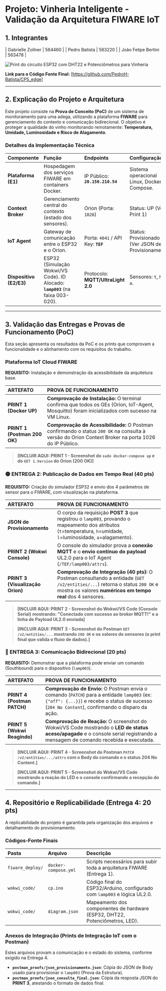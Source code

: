 #  Projeto: Vinheria Inteligente - Validação da Arquitetura FIWARE IoT

## 1. Integrantes 


| Gabrielle Zollner | 564460 | 
| Pedro Batista | 563220 | 
| João Felipe Bertini | 563478 |


<img src="img/circuito.jpg" alt="Print do circuito ESP32 com DHT22 e Potenciômetros para Vinheria"/>

**Link para o Código Fonte Final:** [https://github.com/PedroH-Batista/CP5_edge]

---

## 2. Explicação do Projeto e Arquitetura 

Este projeto consiste na **Prova de Conceito (PoC)** de um sistema de monitoramento para uma adega, utilizando a plataforma **FIWARE** para gerenciamento do contexto e comunicação bidirecional. O objetivo é proteger a qualidade do vinho monitorando remotamente: **Temperatura, Umidade, Luminosidade e Risco de Alagamento**.

### Detalhes da Implementação Técnica

| Componente | Função | Endpoints | Configuração |
| :--- | :--- | :--- | :--- |
| **Plataforma (E1)** | Hospedagem dos serviços FIWARE em containers Docker. | IP Público: **`20.150.210.54`** | Sistema operacional Linux, Docker Compose. |
| **Context Broker** | Gerenciamento central do contexto (estado dos sensores). | Orion (Porta: `1026`) | Status: UP (Ver Print 1) |
| **IoT Agent** | Gateway de comunicação entre o ESP32 e o Orion. | Porta: `4041` / API Key: **`TEF`** | Status: Provisionado (Ver JSON de Provisionamento) |
| **Dispositivo (E2/E3)** | ESP32 (Simulação Wokwi/VS Code). ID Alocado: **`lamp003`** (na faixa 003-020). | Protocolo: **MQTT/UltraLight 2.0** | Sensores: `t`, `h`, `l`, `a`. |

---

## 3. Validação das Entregas e Provas de Funcionamento (PoC)

Esta seção apresenta os resultados da PoC e os prints que comprovam a funcionalidade e o alinhamento com os requisitos do trabalho.

###  Plataforma IoT Cloud FIWARE

**REQUISITO:** Instalação e demonstração da acessibilidade da arquitetura base.

| ARTEFATO | PROVA DE FUNCIONAMENTO |
| :--- | :--- |
| **PRINT 1 (Docker UP)** | **Comprovação de Instalação:** O terminal confirma que todos os GEs (Orion, IoT-Agent, Mosquitto) foram inicializados com sucesso na VM Linux. |
| **PRINT 1 (Postman 200 OK)** | **Comprovação de Acessibilidade:** O Postman confirmando o status `200 OK` na consulta à versão do Orion Context Broker na porta 1026 do IP Público. |

> **[INCLUIR AQUI: PRINT 1 - Screenshot do `sudo docker-compose up` e do `GET 1.Version` do Orion (200 OK)]**

### **🟡 ENTREGA 2: Publicação de Dados em Tempo Real (40 pts)**

**REQUISITO:** Criação do simulador ESP32 e envio dos 4 parâmetros de sensor para o FIWARE, com visualização na plataforma.

| ARTEFATO | PROVA DE FUNCIONAMENTO |
| :--- | :--- |
| **JSON de Provisionamento** | O corpo da requisição **POST 3** que registrou o `lamp003`, provando o mapeamento dos atributos (`t`=temperatura, `h`=umidade, `l`=luminosidade, `a`=alagamento). |
| **PRINT 2 (Wokwi Console)** | O console do simulador prova a **conexão MQTT** e o **envio contínuo do payload** UL2.0 para o IoT Agent (`/TEF/lamp003/attrs`). |
| **PRINT 3 (Visualização Orion)** | **Comprovação de Integração (40 pts):** O Postman consultando a entidade (`GET /v2/entities/...`) retorna o status `200 OK` e mostra os valores **numéricos em tempo real** dos 4 sensores. |

> **[INCLUIR AQUI: PRINT 2 - Screenshot do Wokwi/VS Code (Console Serial) mostrando: "Conectado com sucesso ao broker MQTT!" e a linha de Payload UL2.0 enviada]**

> **[INCLUIR AQUI: PRINT 3 - Screenshot do Postman `GET /v2/entities/...` mostrando `200 OK` e os valores de sensores (o print final que valida o fluxo de dados).]**

### **🔴 ENTREGA 3: Comunicação Bidirecional (20 pts)**

**REQUISITO:** Demonstrar que a plataforma pode enviar um comando (Southbound) para o dispositivo (`lamp003`).

| ARTEFATO | PROVA DE FUNCIONAMENTO |
| :--- | :--- |
| **PRINT 4 (Postman PATCH)** | **Comprovação de Envio:** O Postman envia o comando (`PATCH`) para a entidade `lamp003` (ex: `{"off": {...}}`) e recebe o status de sucesso (`204 No Content`), confirmando o disparo da ação. |
| **PRINT 5 (Wokwi Reagindo)** | **Comprovação de Reação:** O screenshot do Wokwi/VS Code mostrando o **LED de status aceso/apagado** e o console serial registrando a mensagem de comando recebida e executada. |

> **[INCLUIR AQUI: PRINT 4 - Screenshot do Postman `PATCH /v2/entities/.../attrs` com o Body do comando e o status 204 No Content.]**

> **[INCLUIR AQUI: PRINT 5 - Screenshot do Wokwi/VS Code mostrando a reação do LED e o console confirmando a recepção do comando.]**

---

## 4. Repositório e Replicabilidade (Entrega 4: 20 pts)

A replicabilidade do projeto é garantida pela organização dos arquivos e detalhamento do provisionamento.

### Códigos-Fonte Finais

| Pasta | Arquivo | Descrição |
| :--- | :--- | :--- |
| `fiware_deploy/` | `docker-compose.yml` | Scripts necessários para subir toda a arquitetura FIWARE (Entrega 1). |
| `wokwi_code/` | `cp.ino` | Código final do ESP32/Arduino, configurado com `lamp003` e lógica UL2.0. |
| `wokwi_code/` | `diagram.json` | Mapeamento dos componentes de hardware (ESP32, DHT22, Potenciômetros, LED). |

### Anexos de Integração (Prints de Integração IoT com o Postman)

Estes arquivos provam a comunicação e o estado do sistema, conforme exigido na Entrega 4.

* **`postman_proofs/json_provisionamento.json`**: Cópia do JSON de Body usado para provisionar o `lamp003` (Prova da Estrutura).
* **`postman_proofs/json_consulta_final.json`**: Cópia da resposta JSON do **PRINT 3**, atestando o formato de dados final.
